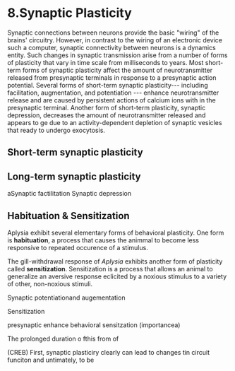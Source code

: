 # 8.Synaptic Plasticity

Synaptic connections between neurons provide the basic "wiring" of the brains'
circuitry. However, in contrast to the wiring of an electronic device such a
computer, synaptic connectivity between neurons is a dynamics entity. Such
changes in synaptic transmission arise from a number of forms of plasticity that
vary in time scale from milliseconds to years. Most short-term forms of synaptic
plasticity affect the amount of neurotransmitter released from presynaptic
terminals in response to a presynaptic action potential. Several forms of
short-term synaptic plasticity--- including facilitation, augmentation, and
potentiation --- enhance neurotransmitter release and are caused by persistent
actions of calcium ions with in the presynaptic terminal. Another form of
short-term plasticity, synaptic depression, decreases the amount of
neurotransmitter released and appears to ge due to an activity-dependent
depletion of synaptic vesicles that ready to undergo exocytosis. 

## Short-term synaptic plasticity

## Long-term synaptic plasticity


aSynaptic factilitation
Synaptic depression

## Habituation & Sensitization
Aplysia exhibit several elementary forms of behavioral plasticity. One form is
**habituation**, a process that causes the animmal to become less responsive to
repeated occurence of a stimulus.

The gill-withdrawal response of *Aplysia* exhibits another form of plasticity
called **sensitization**. Sensitization is a process that allows an animal to
generalize an aversive response eclicited by a noxious stimulus to a variety 
of other, non-noxious stimuli.

Synaptic potentiationand augementation

Sensitization

presynaptic enhance behavioral sensitzation (importancea)

The prolonged duration o fthis from of 


(CREB)
First, synaptic plasticiry clearly can lead to changes tin circuit funciton and
untimately, to be
